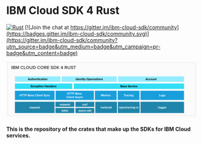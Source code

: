 # IBM Cloud SDK 4 Rust
[![Rust](https://github.com/rogeriob2br/ibmcloud-core/actions/workflows/rust.yml/badge.svg)](https://github.com/rogeriob2br/ibmcloud-core/actions/workflows/rust.yml) [![Join the chat at https://gitter.im/ibm-cloud-sdk/community](https://badges.gitter.im/ibm-cloud-sdk/community.svg)](https://gitter.im/ibm-cloud-sdk/community?utm_source=badge&utm_medium=badge&utm_campaign=pr-badge&utm_content=badge)


![img.png](img.png)
#### This is the repository of the crates that make up the SDKs for IBM Cloud services.
